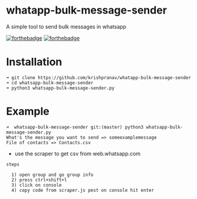 # whatapp-bulk-message-sender
A simple tool to send bulk messages in whatsapp

[![forthebadge](https://forthebadge.com/images/badges/made-with-javascript.svg)](https://forthebadge.com)
[![forthebadge](https://forthebadge.com/images/badges/made-with-python.svg)](https://forthebadge.com)

# Installation
```
➜ git clone https://github.com/krishpranav/whatapp-bulk-message-sender
➜ cd whatsapp-bulk-message-sender
➜ python3 whatsapp-bulk-message-sender.py
```

# Example
```
➜  whatsapp-bulk-message-sender git:(master) python3 whatsapp-bulk-message-sender.py
What's the message you want to send => someexamplemessage
File of contacts => Contacts.csv
```

- use the scraper to get csv from web.whatsapp.com
```
steps

  1) open group and go group info
  2) press ctrl+shift+l
  3) click on console
  4) copy code from scraper.js pest on console hit enter
```
